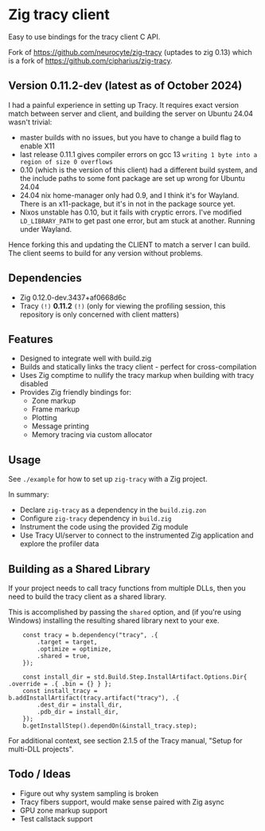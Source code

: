 # Zig tracy client
Easy to use bindings for the tracy client C API.

Fork of https://github.com/neurocyte/zig-tracy (uptades to zig 0.13)
which is a fork of https://github.com/cipharius/zig-tracy.

## Version 0.11.2-dev (latest as of October 2024)
I had a painful experience in setting up Tracy. It requires exact
version match between server and client, and building the server on
Ubuntu 24.04 wasn't trivial:

- master builds with no issues, but you have to change a build flag to
enable X11
- last release 0.11.1 gives compiler errors on gcc 13 `writing 1 byte
into a region of size 0 overflows`
- 0.10 (which is the version of this client) had a different build
system, and the include paths to some font package are set up wrong
for Ubuntu 24.04
- 24.04 nix home-manager only had 0.9, and I think it's for Wayland. There
is an x11-package, but it's in not in the package source yet.
- Nixos unstable has 0.10, but it fails with cryptic errors. I've
modified `LD_LIBRARY_PATH` to get past one error, but am stuck at another.
Running under Wayland.

Hence forking this and updating the CLIENT to match a server I can
build. The client seems to build for any version without problems.


## Dependencies

* Zig 0.12.0-dev.3437+af0668d6c
* Tracy `(!)` **0.11.2** `(!)` (only for viewing the profiling session, this repository is only concerned with client matters)

## Features

* Designed to integrate well with build.zig
* Builds and statically links the tracy client - perfect for cross-compilation
* Uses Zig comptime to nullify the tracy markup when building with tracy disabled
* Provides Zig friendly bindings for:
    * Zone markup
    * Frame markup
    * Plotting
    * Message printing
    * Memory tracing via custom allocator

## Usage

See `./example` for how to set up `zig-tracy` with a Zig project.

In summary:
* Declare `zig-tracy` as a dependency in the `build.zig.zon`
* Configure `zig-tracy` dependency in `build.zig`
* Instrument the code using the provided Zig module
* Use Tracy UI/server to connect to the instrumented Zig application and explore the profiler data

## Building as a Shared Library

If your project needs to call tracy functions from multiple DLLs, then you need to build the tracy client as a shared library.

This is accomplished by passing the `shared` option, and (if you're using Windows) installing the resulting shared library next to your exe.

```zig
    const tracy = b.dependency("tracy", .{
        .target = target,
        .optimize = optimize,
        .shared = true,
    });

    const install_dir = std.Build.Step.InstallArtifact.Options.Dir{ .override = .{ .bin = {} } };
    const install_tracy = b.addInstallArtifact(tracy.artifact("tracy"), .{
        .dest_dir = install_dir,
        .pdb_dir = install_dir,
    });
    b.getInstallStep().dependOn(&install_tracy.step);
```

For additional context, see section 2.1.5 of the Tracy manual, "Setup for multi-DLL projects".

## Todo / Ideas

* Figure out why system sampling is broken
* Tracy fibers support, would make sense paired with Zig async
* GPU zone markup support
* Test callstack support
